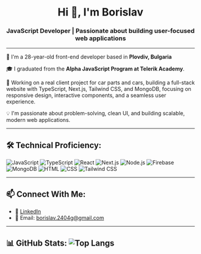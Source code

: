 <h1 align="center">Hi 👋, I'm Borislav</h1>
<h3 align="center">JavaScript Developer | Passionate about building user-focused web applications</h3>

---

📍 I'm a 28-year-old front-end developer based in **Plovdiv, Bulgaria** 

🎓 I graduated from the **Alpha JavaScript Program at Telerik Academy**.

🚀 Working on a real client project for car parts and cars, building a full-stack website with TypeScript, Next.js, Tailwind CSS, and MongoDB, focusing on responsive design, interactive components, and a seamless user experience.

💡 I'm passionate about problem-solving, clean UI, and building scalable, modern web applications.

---

## 🛠️ Technical Proficiency:
![JavaScript](https://img.shields.io/badge/-JavaScript-F7DF1E?style=flat&logo=javascript)
![TypeScript](https://img.shields.io/badge/-TypeScript-3178C6?style=flat&logo=typescript)
![React](https://img.shields.io/badge/-React-61DAFB?style=flat&logo=react)
![Next.js](https://img.shields.io/badge/-Next.js-000000?style=flat&logo=next.js&logoColor=white)
![Node.js](https://img.shields.io/badge/-Node.js-339933?style=flat&logo=node.js)
![Firebase](https://img.shields.io/badge/-Firebase-FFCA28?style=flat&logo=firebase)
![MongoDB](https://img.shields.io/badge/-MongoDB-47A248?style=flat&logo=mongodb)
![HTML](https://img.shields.io/badge/-HTML5-E34F26?style=flat&logo=html5)
![CSS](https://img.shields.io/badge/-CSS3-1572B6?style=flat&logo=css3)
![Tailwind CSS](https://img.shields.io/badge/-Tailwind%20CSS-06B6D4?style=flat&logo=tailwind-css&logoColor=white)



---

## 📫 Connect With Me:

- 🔗 [LinkedIn](https://www.linkedin.com/in/borislav-davidov-3b6013354/)
- 📧 Email: borislav.2404g@gmail.com

---

## 📊 GitHub Stats: ![Top Langs](https://github-readme-stats.vercel.app/api/top-langs/?username=B-D-2409&layout=compact&theme=tokyonight&hide=JS,JS,Makefile)


